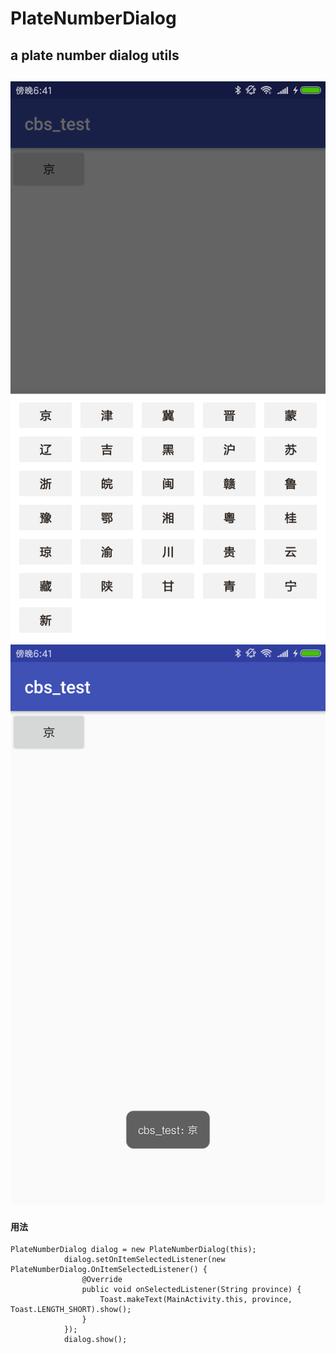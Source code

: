 # PlateNumberDialog
a plate number dialog utils
---
![](https://github.com/piscessu/PlateNumberDialog/blob/master/screenshots/a.png)
![](https://github.com/piscessu/PlateNumberDialog/blob/master/screenshots/b.png)
---

#### 用法
    PlateNumberDialog dialog = new PlateNumberDialog(this);
                dialog.setOnItemSelectedListener(new PlateNumberDialog.OnItemSelectedListener() {
                    @Override
                    public void onSelectedListener(String province) {
                        Toast.makeText(MainActivity.this, province, Toast.LENGTH_SHORT).show();
                    }
                });
                dialog.show();

